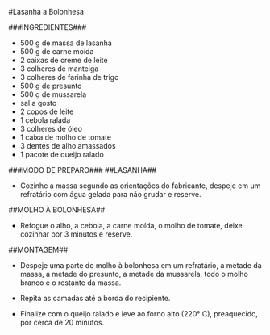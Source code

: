 #Lasanha a Bolonhesa

###INGREDIENTES###
 - 500 g de massa de lasanha
 - 500 g de carne moída
 - 2 caixas de creme de leite
 - 3 colheres de manteiga
 - 3 colheres de farinha de trigo
 - 500 g de presunto
 - 500 g de mussarela
 - sal a gosto
 - 2 copos de leite
 - 1 cebola ralada
 - 3 colheres de óleo
 - 1 caixa de molho de tomate
 - 3 dentes de alho amassados
 - 1 pacote de queijo ralado


###MODO DE PREPARO###
##LASANHA##
 - Cozinhe a massa segundo as orientações do fabricante, despeje em um refratário com água gelada para não grudar e reserve.

##MOLHO À BOLONHESA##
 - Refogue o alho, a cebola, a carne moída, o molho de tomate, deixe cozinhar por 3 minutos e reserve.


##MONTAGEM##
 - Despeje uma parte do molho à bolonhesa em um refratário, a metade da massa, a metade do presunto, a metade da mussarela, todo o molho branco e o restante da massa.

 - Repita as camadas até a borda do recipiente.

 - Finalize com o queijo ralado e leve ao forno alto (220° C), preaquecido, por cerca de 20 minutos.
